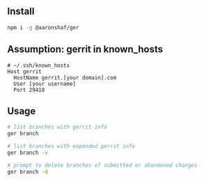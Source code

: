 ## Install

```bash
npm i -g @aaronshaf/ger
```

## Assumption: gerrit in known_hosts

```
# ~/.ssh/known_hosts
Host gerrit
  HostName gerrit.[your domain].com
  User [your username]
  Port 29418
```

## Usage

```bash
# list branches with gerrit info
ger branch

# list branches with expanded gerrit info
ger branch -v

# prompt to delete branches of submitted or abandoned changes
ger branch -d
```